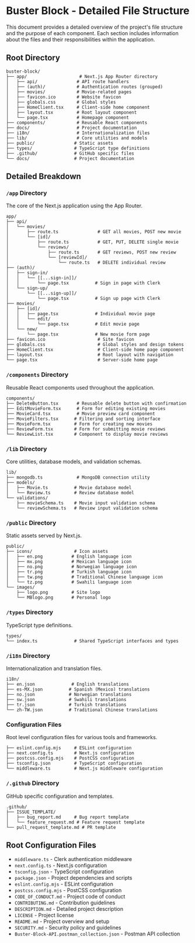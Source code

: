 # Buster Block - Detailed File Structure

This document provides a detailed overview of the project's file structure and the purpose of each component. Each section includes information about the files and their responsibilities within the application.

## Root Directory

```
buster-block/
├── app/                    # Next.js App Router directory
│   ├── api/               # API route handlers
│   ├── (auth)/            # Authentication routes (grouped)
│   ├── movies/            # Movie-related pages
│   ├── favicon.ico        # Website favicon
│   ├── globals.css        # Global styles
│   ├── HomeClient.tsx     # Client-side home component
│   ├── layout.tsx         # Root layout component
│   └── page.tsx           # Homepage component
├── components/            # Reusable React components
├── docs/                  # Project documentation
├── i18n/                  # Internationalization files
├── lib/                   # Core utilities and models
├── public/               # Static assets
├── types/                # TypeScript type definitions
├── .github/              # GitHub specific files
└── docs/                 # Project documentation
```

## Detailed Breakdown

### `/app` Directory
The core of the Next.js application using the App Router.

```
app/
├── api/
│   └── movies/
│       ├── route.ts               # GET all movies, POST new movie
│       └── [id]/
│           ├── route.ts           # GET, PUT, DELETE single movie
│           └── reviews/
│               ├── route.ts       # GET reviews, POST new review
│               └── [reviewId]/
│                   └── route.ts   # DELETE individual review
├── (auth)/
│   ├── sign-in/
│   │   └── [[...sign-in]]/
│   │       └── page.tsx          # Sign in page with Clerk
│   └── sign-up/
│       └── [[...sign-up]]/
│           └── page.tsx          # Sign up page with Clerk
├── movies/
│   ├── [id]/
│   │   ├── page.tsx              # Individual movie page
│   │   └── edit/
│   │       └── page.tsx          # Edit movie page
│   └── new/
│       └── page.tsx              # New movie form page
├── favicon.ico                    # Site favicon
├── globals.css                    # Global styles and design tokens
├── HomeClient.tsx                 # Client-side home page component
├── layout.tsx                     # Root layout with navigation
└── page.tsx                       # Server-side home page
```

### `/components` Directory
Reusable React components used throughout the application.

```
components/
├── DeleteButton.tsx       # Reusable delete button with confirmation
├── EditMovieForm.tsx      # Form for editing existing movies
├── MovieCard.tsx          # Movie preview card component
├── MovieFilters.tsx      # Filtering and sorting interface
├── MovieForm.tsx         # Form for creating new movies
├── ReviewForm.tsx        # Form for submitting movie reviews
└── ReviewList.tsx        # Component to display movie reviews
```

### `/lib` Directory
Core utilities, database models, and validation schemas.

```
lib/
├── mongodb.ts             # MongoDB connection utility
├── models/
│   ├── Movie.ts          # Movie database model
│   └── Review.ts         # Review database model
└── validations/
    ├── movieSchema.ts    # Movie input validation schema
    └── reviewSchema.ts   # Review input validation schema
```

### `/public` Directory
Static assets served by Next.js.

```
public/
├── icons/                # Icon assets
│   ├── en.png           # English language icon
│   ├── mx.png           # Mexican language icon
│   ├── no.png           # Norwegian language icon
│   ├── tr.png           # Turkish language icon
│   ├── tw.png           # Traditional Chinese language icon
│   └── tz.png           # Swahili language icon
└── images/
    ├── logo.png         # Site logo
    └── MBlogo.png       # Personal logo
```

### `/types` Directory
TypeScript type definitions.

```
types/
└── index.ts              # Shared TypeScript interfaces and types
```

### `/i18n` Directory
Internationalization and translation files.

```
i18n/
├── en.json              # English translations
├── es-MX.json          # Spanish (Mexico) translations
├── no.json             # Norwegian translations
├── sw.json             # Swahili translations
├── tr.json             # Turkish translations
└── zh-TW.json          # Traditional Chinese translations
```

### Configuration Files
Root level configuration files for various tools and frameworks.

```
├── eslint.config.mjs     # ESLint configuration
├── next.config.ts        # Next.js configuration
├── postcss.config.mjs    # PostCSS configuration
├── tsconfig.json         # TypeScript configuration
└── middleware.ts         # Next.js middleware configuration
```

### `/.github` Directory
GitHub specific configuration and templates.

```
.github/
├── ISSUE_TEMPLATE/
│   ├── bug_report.md     # Bug report template
│   └── feature_request.md # Feature request template
└── pull_request_template.md # PR template
```

## Root Configuration Files

- `middleware.ts` - Clerk authentication middleware
- `next.config.ts` - Next.js configuration
- `tsconfig.json` - TypeScript configuration
- `package.json` - Project dependencies and scripts
- `eslint.config.mjs` - ESLint configuration
- `postcss.config.mjs` - PostCSS configuration
- `CODE_OF_CONDUCT.md` - Project code of conduct
- `CONTRIBUTING.md` - Contribution guidelines
- `DESCRIPTION.md` - Detailed project description
- `LICENSE` - Project license
- `README.md` - Project overview and setup
- `SECURITY.md` - Security policy and guidelines
- `Buster-Block-API.postman_collection.json` - Postman API collection
